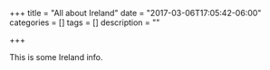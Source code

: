 +++
title = "All about Ireland"
date = "2017-03-06T17:05:42-06:00"
categories = []
tags = []
description = ""

+++

This is some Ireland info.